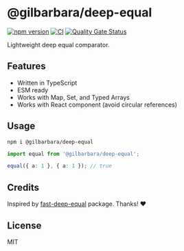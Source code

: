 # @gilbarbara/deep-equal

[![npm version](https://badge.fury.io/js/%40gilbarbara%2Fdeep-equal.svg)](https://badge.fury.io/js/%40gilbarbara%2Fdeep-equal) [![CI](https://github.com/gilbarbara/deep-equal/actions/workflows/main.yml/badge.svg)](https://github.com/gilbarbara/deep-equal/actions/workflows/main.yml) [![Quality Gate Status](https://sonarcloud.io/api/project_badges/measure?project=gilbarbara_deep-equal&metric=alert_status)](https://sonarcloud.io/summary/new_code?id=gilbarbara_deep-equal)

Lightweight deep equal comparator.

## Features
- Written in TypeScript
- ESM ready
- Works with Map, Set, and Typed Arrays
- Works with React component (avoid circular references)

## Usage

```shell
npm i @gilbarbara/deep-equal
```

```typescript
import equal from '@gilbarbara/deep-equal';

equal({ a: 1 }, { a: 1 }); // true

```

## Credits

Inspired by [fast-deep-equal](https://github.com/epoberezkin/fast-deep-equal) package. Thanks! ❤️

## License

MIT
